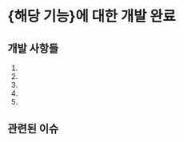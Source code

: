 # {해당 기능}에 대한 개발 완료

<!--  어떤 기능인지 핵심을 서술해주세요. -->
<!-- ex : 이모지 생성 및 제거에 관한 기능 개발 완료 -->
## 개발 사항들

1.  
2.  
3.  
4.  
5.  

## 관련된 이슈

<!-- #123 등으로 이슈를 태그할 수 있습니다. -->
